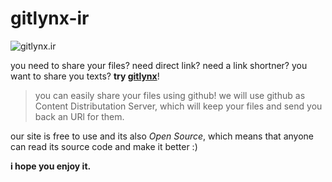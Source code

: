 # gitlynx-ir


![gitlynx.ir](https://raw.githubusercontent.com/gitlynx-ir/gitlynx-ir.github.io/main/files/d10673e4e8af83053d75823166afb128.jpg)

you need to share your files?
need direct link?
need a link shortner?
you want to share you texts?
**try [gitlynx](https://gitlynx.ir)**!

> you can easily share your files using github!
> we will use github as Content Distributation Server, which will keep your files
> and send you back an URl for them.

our site is free to use and its also *Open Source*, which means that anyone can
read its source code and make it better :)

**i hope you enjoy it.**